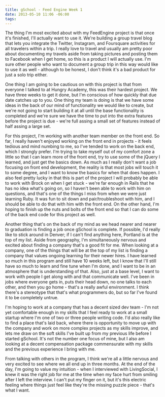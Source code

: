 ```yaml
---
title: gSchool - Feed Engine Week 1
date: 2013-05-10 11:06 -06:00
tags:
---
```


The thing I'm most excited about with my FeedEngine project is that once it's finished, I'll actually want to use it.  We're building a group travel blog that lets you integrate the Twitter, Instagram, and Foursquare activities for all travelers within a trip.  I really love to travel and usually am pretty poor about documenting my travels aside from taking pictures and posting them to Facebook when I get home, so this is a product I will actually use.  I'm sure other people who want to document a group trip in this way would like to use it as well - although to be honest, I don't think it's a bad product for just a solo trip either.

One thing I am going to be cautious on with this project is that from everyone I talked to at Hungry Academy, this was their hardest project.  We have three weeks to get it done, but I'm conscious of how quickly that due date catches up to you.  One thing my team is doing is that we have some ideas in the back of our mind of functionality we would like to create, but we're not going to start building it at all until the base functionality is completed and we're sure we have the time to put into the extra features before the project is due - we're full assing a small set of features instead of half assing a large set.

For this project, I'm working with another team member on the front end.  So far, I really haven't enjoyed working on the front end in projects - it feels tedious and mind numbing to me, so I've tended to work on the back end, which I strongly prefer.  I'm trying to take myself out of my comfort zone a little so that I can learn more of the front end, try to use some of the jQuery I learned, and just get the basics down.  As much as I really don't want a job focusing on front end development, the reality is that most jobs will touch it to some degree, and I want to know the basics for when that does happen.  I also feel pretty lucky in that this is part of the project I will probably be able to work with Brock on when I get stuck - we're far enough in Rails that he has no idea what's going on, so I haven't been able to work with him on questions, and that's one of the things I miss from when we were just learning Ruby.  It was fun to sit down and pair/troubleshoot with him, and I should be able to do that with him with the front end.  On the other hand, I'm hoping to finish up the nuts and bolts of the front end so that I can do some of the back end code for this project as well.

Another thing that's on the back of my mind as we head nearer and nearer to graduation is finding a job once gSchool is complete.  If possible, I'd really like to stick around in Denver; if I can't find anything here, Portland is at the top of my list.  Aside from geography, I'm simultaneously nervous and excited about finding a company that's a good fit for me.  When looking at a company, one of the things that will be at the top of my list is finding a company that values ongoing learning for their newer hires.  I have learned so much in this program and still have 10 weeks left, but I know that I'll still have so much to learn and fine tune when I'm done, and I want to be in an atmosphere that is understanding of that.  Also, just at a base level, I want to work with people I get along with and that communicate well.  I've been in jobs where everyone gets in, puts their head down, no one talks to each other, and then you go home - that's a really awful environment.  I think there's a stereotype that that's what programmers do, but so far I've found it to be completely untrue.

I'm hoping to work at a company that has a decent sized dev team - I'm not yet comfortable enough in my skills that I feel ready to work at a small startup where I'm one of two or three people writing code.  I'd also really like to find a place that's laid back, where there is opportunity to move up with the company and work on more complex projects as my skills improve, and lets me draw on the soft skills I've built up from my previous life before I started gSchool.  It's not the number one focus of mine, but I also am looking at a decent compensation package commensurate with my skills and the previous experience I bring with me.

From talking with others in the program, I think we're all a little nervous and very excited to see where we all end up in three months.  At the end of the day, I'm going to value my intuition - when I interviewed with LivingSocial, I knew it was the right job for me at the time when my face hurt from smiling after I left the interview.  I can't put my finger on it, but it's this electric feeling where things just feel like they're the missing puzzle piece - that's what I want.
